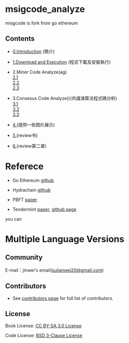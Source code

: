 # msigcode_analyze
misgcode is fork from go ethereum 

## Contents

 - [0.Introduction](/zh/Introduction.md) (簡介)
 - [1.Download and Execution](/zh/Dowload_and_Execution.md) (程式下載及安裝執行)
 
 - 2.Miner Code Analyze(ag)<br>
     [2.1](2.1)<br>
     [2.2](2.2)<br>
     [2.3](2.3)<br>
     
 - 3.Consesus Code Analyze()(共識演算法程式碼分析)<br>
     [3.1](3.1)<br>
     [3.2](3.2)<br>
     [3.3](3.3)<br>
     
 - [4.](mailto:spadesacn@gmail.com)(提供一些图片展示)
 - [5.](https://github.com/polaris1119)(review书)
 - [6.](https://github.com/qyuhen)(review第二章)






# Referece

- Go Ethereum [github](https://github.com/ethereum/go-ethereum) 

- Hydrachain [github](https://github.com/HydraChain/hydrachain)

- PBFT [paper](https://www.usenix.org/legacy/publications/library/proceedings/osdi99/full_papers/castro/castro.ps)

- Tendermint [paper](https://cdn.relayto.com/media/files/LPgoWO18TCeMIggJVakt_tendermint.pdf),
   [github page](https://github.com/tendermint/tendermint)



you can 
# Multiple Language Versions

## Community

E-mail：jinwei's email(sujianwei20@gmail.com)

## Contributors

- See [contributors page](contributors.md) for full list of contributors.


## License
Book License: [CC BY-SA 3.0 License](http://creativecommons.org/licenses/by-sa/3.0/)

Code License: [BSD 3-Clause License](<https://github.com/astaxie/build-web-application-with-golang/blob/master/LICENSE.md>)
